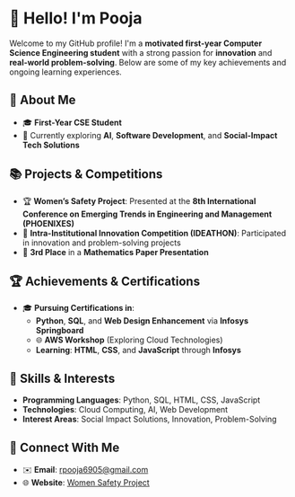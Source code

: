 # 👋 Hello! I'm Pooja

Welcome to my GitHub profile! I'm a **motivated first-year Computer Science Engineering student** with a strong passion for **innovation** and **real-world problem-solving**. Below are some of my key achievements and ongoing learning experiences.

## 💼 About Me
- 🎓 **First-Year CSE Student**
- 🌱 Currently exploring **AI**, **Software Development**, and **Social-Impact Tech Solutions**

## 📚 Projects & Competitions
- 🏆 **Women’s Safety Project**: Presented at the **8th International Conference on Emerging Trends in Engineering and Management (PHOENIXES)**  
- 🧠 **Intra-Institutional Innovation Competition (IDEATHON)**: Participated in innovation and problem-solving projects
- 🏅 **3rd Place** in a **Mathematics Paper Presentation**

## 🏆 Achievements & Certifications
- 🎓 **Pursuing Certifications in**:
  - **Python**, **SQL**, and **Web Design Enhancement** via **Infosys Springboard**
  - 🌐 **AWS Workshop** (Exploring Cloud Technologies)
  - **Learning**: **HTML**, **CSS**, and **JavaScript** through **Infosys**

## 🔧 Skills & Interests
- **Programming Languages**: Python, SQL, HTML, CSS, JavaScript
- **Technologies**: Cloud Computing, AI, Web Development
- **Interest Areas**: Social Impact Solutions, Innovation, Problem-Solving

## 🔗 Connect With Me
- ✉️ **Email**: [rpooja6905@gmail.com](mailto:rpooja6905@gmail.com)
- 🌐 **Website**: [Women Safety Project](https://smartsafetydefender.netlify.app)

